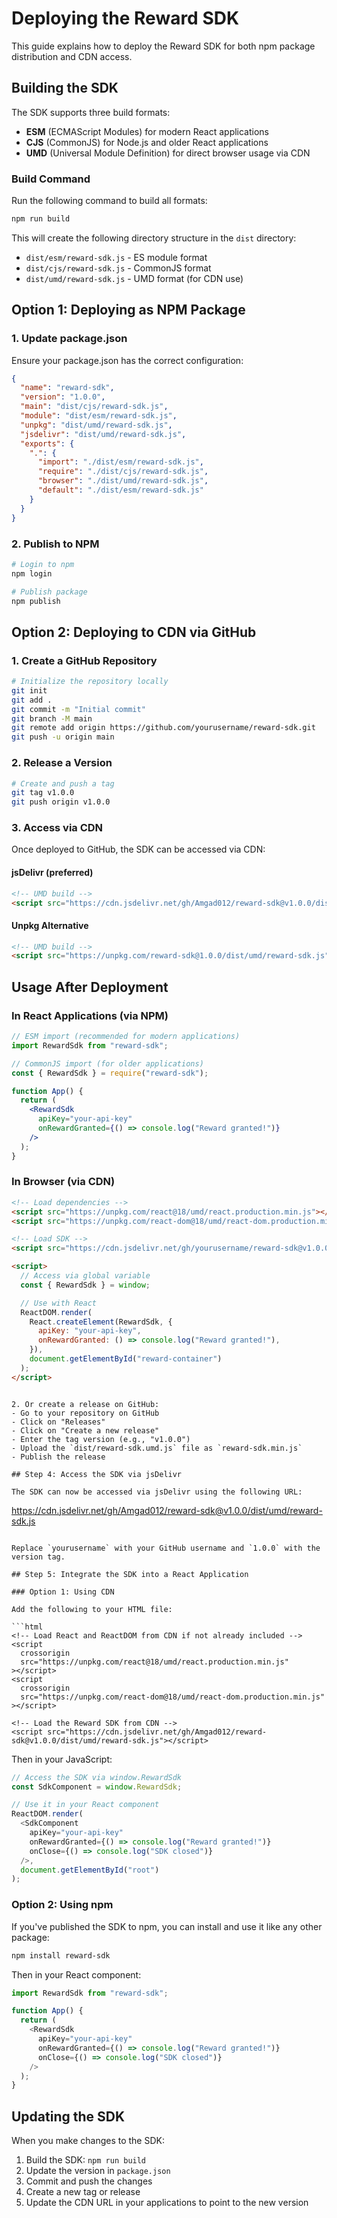 # Deploying the Reward SDK

This guide explains how to deploy the Reward SDK for both npm package distribution and CDN access.

## Building the SDK

The SDK supports three build formats:

- **ESM** (ECMAScript Modules) for modern React applications
- **CJS** (CommonJS) for Node.js and older React applications
- **UMD** (Universal Module Definition) for direct browser usage via CDN

### Build Command

Run the following command to build all formats:

```bash
npm run build
```

This will create the following directory structure in the `dist` directory:

- `dist/esm/reward-sdk.js` - ES module format
- `dist/cjs/reward-sdk.js` - CommonJS format
- `dist/umd/reward-sdk.js` - UMD format (for CDN use)

## Option 1: Deploying as NPM Package

### 1. Update package.json

Ensure your package.json has the correct configuration:

```json
{
  "name": "reward-sdk",
  "version": "1.0.0",
  "main": "dist/cjs/reward-sdk.js",
  "module": "dist/esm/reward-sdk.js",
  "unpkg": "dist/umd/reward-sdk.js",
  "jsdelivr": "dist/umd/reward-sdk.js",
  "exports": {
    ".": {
      "import": "./dist/esm/reward-sdk.js",
      "require": "./dist/cjs/reward-sdk.js",
      "browser": "./dist/umd/reward-sdk.js",
      "default": "./dist/esm/reward-sdk.js"
    }
  }
}
```

### 2. Publish to NPM

```bash
# Login to npm
npm login

# Publish package
npm publish
```

## Option 2: Deploying to CDN via GitHub

### 1. Create a GitHub Repository

```bash
# Initialize the repository locally
git init
git add .
git commit -m "Initial commit"
git branch -M main
git remote add origin https://github.com/yourusername/reward-sdk.git
git push -u origin main
```

### 2. Release a Version

```bash
# Create and push a tag
git tag v1.0.0
git push origin v1.0.0
```

### 3. Access via CDN

Once deployed to GitHub, the SDK can be accessed via CDN:

#### jsDelivr (preferred)

```html
<!-- UMD build -->
<script src="https://cdn.jsdelivr.net/gh/Amgad012/reward-sdk@v1.0.0/dist/umd/reward-sdk.js"></script>
```

#### Unpkg Alternative

```html
<!-- UMD build -->
<script src="https://unpkg.com/reward-sdk@1.0.0/dist/umd/reward-sdk.js"></script>
```

## Usage After Deployment

### In React Applications (via NPM)

```jsx
// ESM import (recommended for modern applications)
import RewardSdk from "reward-sdk";

// CommonJS import (for older applications)
const { RewardSdk } = require("reward-sdk");

function App() {
  return (
    <RewardSdk
      apiKey="your-api-key"
      onRewardGranted={() => console.log("Reward granted!")}
    />
  );
}
```

### In Browser (via CDN)

```html
<!-- Load dependencies -->
<script src="https://unpkg.com/react@18/umd/react.production.min.js"></script>
<script src="https://unpkg.com/react-dom@18/umd/react-dom.production.min.js"></script>

<!-- Load SDK -->
<script src="https://cdn.jsdelivr.net/gh/yourusername/reward-sdk@v1.0.0/dist/umd/reward-sdk.js"></script>

<script>
  // Access via global variable
  const { RewardSdk } = window;

  // Use with React
  ReactDOM.render(
    React.createElement(RewardSdk, {
      apiKey: "your-api-key",
      onRewardGranted: () => console.log("Reward granted!"),
    }),
    document.getElementById("reward-container")
  );
</script>
```

```

2. Or create a release on GitHub:
- Go to your repository on GitHub
- Click on "Releases"
- Click on "Create a new release"
- Enter the tag version (e.g., "v1.0.0")
- Upload the `dist/reward-sdk.umd.js` file as `reward-sdk.min.js`
- Publish the release

## Step 4: Access the SDK via jsDelivr

The SDK can now be accessed via jsDelivr using the following URL:

```

https://cdn.jsdelivr.net/gh/Amgad012/reward-sdk@v1.0.0/dist/umd/reward-sdk.js

````

Replace `yourusername` with your GitHub username and `1.0.0` with the version tag.

## Step 5: Integrate the SDK into a React Application

### Option 1: Using CDN

Add the following to your HTML file:

```html
<!-- Load React and ReactDOM from CDN if not already included -->
<script
  crossorigin
  src="https://unpkg.com/react@18/umd/react.production.min.js"
></script>
<script
  crossorigin
  src="https://unpkg.com/react-dom@18/umd/react-dom.production.min.js"
></script>

<!-- Load the Reward SDK from CDN -->
<script src="https://cdn.jsdelivr.net/gh/Amgad012/reward-sdk@v1.0.0/dist/umd/reward-sdk.js"></script>
````

Then in your JavaScript:

```javascript
// Access the SDK via window.RewardSdk
const SdkComponent = window.RewardSdk;

// Use it in your React component
ReactDOM.render(
  <SdkComponent
    apiKey="your-api-key"
    onRewardGranted={() => console.log("Reward granted!")}
    onClose={() => console.log("SDK closed")}
  />,
  document.getElementById("root")
);
```

### Option 2: Using npm

If you've published the SDK to npm, you can install and use it like any other package:

```bash
npm install reward-sdk
```

Then in your React component:

```javascript
import RewardSdk from "reward-sdk";

function App() {
  return (
    <RewardSdk
      apiKey="your-api-key"
      onRewardGranted={() => console.log("Reward granted!")}
      onClose={() => console.log("SDK closed")}
    />
  );
}
```

## Updating the SDK

When you make changes to the SDK:

1. Build the SDK: `npm run build`
2. Update the version in `package.json`
3. Commit and push the changes
4. Create a new tag or release
5. Update the CDN URL in your applications to point to the new version
